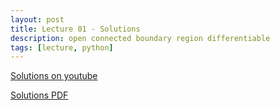 ```yaml
---
layout: post
title: Lecture 01 - Solutions
description: open connected boundary region differentiable
tags: [lecture, python]
---
```


[Solutions on youtube](https://www.youtube.com/watch?v=RRfvVOVcUsw)

[Solutions PDF](https://buffalo.box.com/s/lw8a6b7ubouaxnijm8rnzv6tfc309otj)